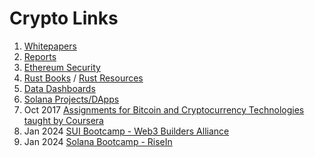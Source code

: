 # Crypto Links
1. [Whitepapers](https://github.com/dattgoswami/whitepapers_crypto)
2. [Reports](https://github.com/dattgoswami/crypto_reports)
3. [Ethereum Security](https://github.com/dattgoswami/ethereum_security)
4. [Rust Books](https://github.com/dattgoswami/rust_books) / [Rust Resources](https://medium.com/@dattgoswami/how-to-rust-c1bd21e1a4bd)
5. [Data Dashboards](https://medium.com/@dattgoswami/data-portals-platforms-dashboards-to-keep-track-of-what-is-happening-in-the-crypto-space-and-get-631160ab5bb4)
6. [Solana Projects/DApps](https://medium.com/@dattgoswami/new-dapps-products-to-try-on-solana-as-the-defi-summer-of-solana-is-approaching-eth-defi-summer-b9279092ea4f)
7. Oct 2017 [Assignments for Bitcoin and Cryptocurrency Technologies taught by Coursera](https://github.com/dattgoswami/Coursera_Bitcoin_and_Cryptocurrency_Technologies)
8. Jan 2024 [SUI Bootcamp - Web3 Builders Alliance](https://github.com/dattgoswami/DattGoswami.Q1.Sui.PreR)
9. Jan 2024 [Solana Bootcamp - RiseIn](https://github.com/dattgoswami/FinalProject-RiseIn-Bootcamp)
